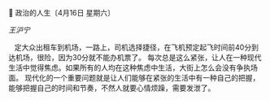 📖 政治的人生〔4月16日 星期六〕

_王沪宁_

&nbsp;&nbsp; 定大众出租车到机场，一路上，司机选择捷径，在飞机预定起飞时间前40分到达机场，很险，因为30分就不能办机票了。
每次总是这么紧张，让人在一种现代生活中觉得焦虑。如果所有的人均在这种焦虑中生活，大街上怎么会没有争执场面。
现代化的一个重要问题就是让人们能够在紧张的生活中有一种自己的把握，能够把握自己的时间和节奏，不然人就要心情烦躁，需要发泄了。